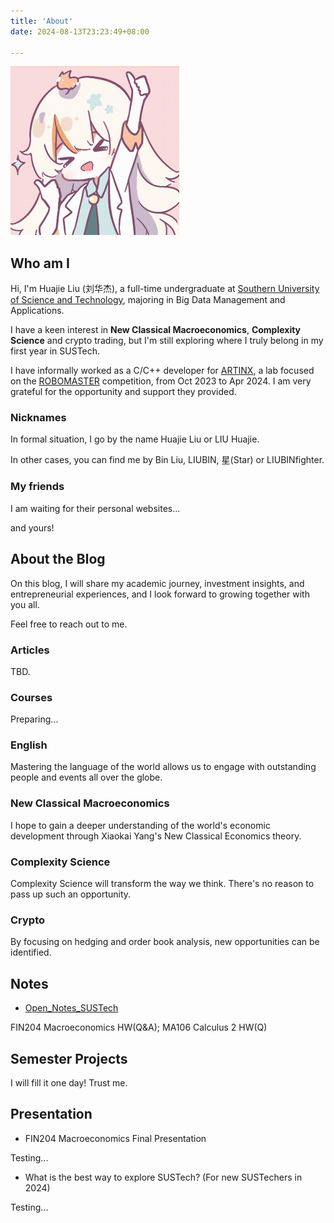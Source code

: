 ```yaml
---
title: 'About'
date: 2024-08-13T23:23:49+08:00

---
```


![](ohyeah2.png)

## Who am I

Hi, I'm Huajie Liu (刘华杰), a full-time undergraduate at [Southern University of Science and Technology](https://www.sustech.edu.cn/), majoring in Big Data Management and Applications.

I have a keen interest in **New Classical Macroeconomics**, **Complexity Science** and crypto trading, but I'm still exploring where I truly belong in my first year in SUSTech.

I have informally worked as a C/C++ developer for [ARTINX](https://mp.weixin.qq.com/s/YfFsbup3Vw61xo0SRzQpZw), a lab focused on the [ROBOMASTER](https://www.robomaster.com/zh-CN) competition, from Oct 2023 to Apr 2024. I am very grateful for the opportunity and support they provided.

### Nicknames

In formal situation, I go by the name Huajie Liu or LIU Huajie.

In other cases, you can find me by Bin Liu, LIUBIN, 星(Star) or LIUBINfighter.

### My friends

I am waiting for their personal websites...

and yours!

## About the Blog

On this blog, I will share my academic journey, investment insights, and entrepreneurial experiences, and I look forward to growing together with you all.

Feel free to reach out to me.

### Articles

TBD.

### Courses

Preparing...

### English

Mastering the language of the world allows us to engage with outstanding people and events all over the globe.

### New Classical Macroeconomics

I hope to gain a deeper understanding of the world's economic development through Xiaokai Yang's New Classical Economics theory.

### Complexity Science

Complexity Science will transform the way we think. There's no reason to pass up such an opportunity.

### Crypto

By focusing on hedging and order book analysis, new opportunities can be identified.

## Notes

- [Open_Notes_SUSTech](https://github.com/LIUBINfighter/Open_Notes_SUSTech)

FIN204 Macroeconomics HW(Q&A); MA106 Calculus 2 HW(Q)

## Semester Projects

I will fill it one day! Trust me.

## Presentation

- FIN204 Macroeconomics Final Presentation

Testing...

- What is the best way to explore SUSTech? (For new SUSTechers in 2024)

Testing...
